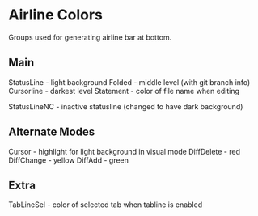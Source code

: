 # Airline Colors

Groups used for generating airline bar at bottom.

## Main

StatusLine - light background
Folded - middle level (with git branch info)
Cursorline - darkest level
Statement - color of file name when editing

StatusLineNC - inactive statusline (changed to have dark background)


## Alternate Modes
Cursor - highlight for light background in visual mode
DiffDelete - red
DiffChange - yellow
DiffAdd - green


## Extra

TabLineSel - color of selected tab when tabline is enabled
